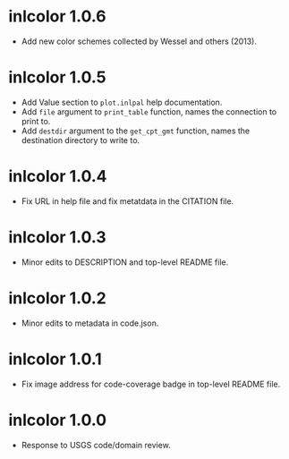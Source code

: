 # inlcolor 1.0.6

- Add new color schemes collected by Wessel and others (2013).

# inlcolor 1.0.5

- Add Value section to `plot.inlpal` help documentation.
- Add `file` argument to `print_table` function, names the connection to print to.
- Add `destdir` argument to the `get_cpt_gmt` function, names the destination directory to write to.

# inlcolor 1.0.4

- Fix URL in help file and fix metatdata in the CITATION file.

# inlcolor 1.0.3

- Minor edits to DESCRIPTION and top-level README file.

# inlcolor 1.0.2

- Minor edits to metadata in code.json.

# inlcolor 1.0.1

- Fix image address for code-coverage badge in top-level README file.

# inlcolor 1.0.0

- Response to USGS code/domain review.
